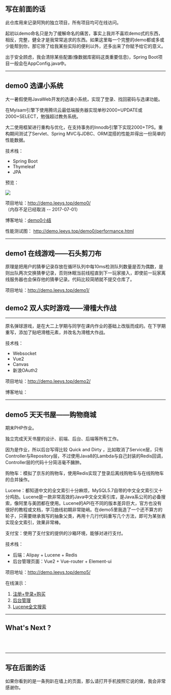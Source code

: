 ## 写在前面的话

此仓库用来记录阿狗的独立项目，所有项目均可在线访问。

起初以demo命名只是为了缓解命名的痛苦，事实上我并不喜欢demo式的东西，相反，完整，健全才是我常常追求的东西。如果这里每一个完整的demo都或多或少能帮到你，那它除了给我某些实际的便利以外，还多出来了你赋予给它的意义。

出于安全顾虑，我会清除某些配置(像数据库密码这类重要信息)，Spring Boot项目一般会在AppConfig.java中。

----

## demo0 选课小系统

大一暑假使用JavaWeb开发的选课小系统，实现了登录、找回密码与选课功能。

在Myisam引擎下使用腾讯云最低端服务器实现单秒2000+UPDATE或2000+SELECT，勉强超过教务系统。

大二使用框架进行重构与优化，在支持事务的Innodb引擎下实现2000+TPS。重构期间测试了Servlet、Spring MVC与JDBC、ORM混搭的性能并得出一份简单的性能数据。

技术栈：
- Spring Boot
- Thymeleaf
- JPA

预览：

![](http://static.leeys.top/demo0/preview/demo0.gif?v=new)

项目地址：http://demo.leeys.top/demo0/ （内存不足已经取消 -- 2017-07-01）

博客地址：[demo0小结](http://leeys.top/2017/04/28/demo0%E5%B0%8F%E7%BB%93/)

性能测试图： http://demo.leeys.top/demo0/performance.html

----

## demo1 在线游戏——石头剪刀布

原理是把用户的猜拳记录存放在循环队列中每10ms检测队列数量是否为偶数，是则出队两次交换猜拳记录，否则休眠当前线程直到下一玩家接入，即使前一玩家离线服务器也会保存他的猜拳记录。代码比较简陋就不提交仓库了。

项目地址：http://demo.leeys.top/demo1/

## demo2 双人实时游戏——滑稽大作战

----

原名弹球游戏，是在大二上学期与同学在课内作业的基础上改版而成的。在下学期重写，添加了贴吧滑稽元素，并改名为滑稽大作战。

技术栈：
- Websocket
- Vue2
- Canvas
- 新浪OAuth2

项目地址：http://demo.leeys.top/demo2/

博客地址：

----

## demo5 天天书屋——购物商城

期末PHP作业。

独立完成天天书屋的设计、前端、后台、后端等所有工作。

因为是作业，所以后台写得比较 Quick and Dirty ，比如取消了Service层，只有Controller与Repository层，不过使用Java8的Lambda与自己封装的Redis回调，Controller层的代码十分简洁毫不臃肿。

购物车：模拟了京东的购物车，使用Redis实现了登录后离线购物车与在线购物车的合并操作。

Lucene：都知道中文的全文索引十分麻烦，MySQL5.7自带的中文全文索引又十分鸡肋。Lucene是一款非常高效的Java中文全文索引库，是Java系公司的必备搜索，像阿里与美团都在使用。Lucene的API在不同的版本差异巨大，官方也没有很好的教程或文档，学习曲线初期非常陡峭。在demo5里我造了一个还不算方的轮子，只需要继承我写的抽象父类，再用十几行代码重写几个方法，即可为某张表实现全文索引，效果非常棒。

支付宝：使用了支付宝的提供的沙箱环境，能够对进行支付。

技术栈：

- 后端：Alipay + Lucene + Redis
- 后台管理页面：Vue2 + Vue-router + Element-ui

项目地址：http://demo.leeys.top/demo5/

在线演示：

1. [注册+登录+购买](http://static.leeys.top/demo5_2.gif)
2. [后台管理](http://static.leeys.top/demo5_3.gif)
3. [Lucene全文搜索](http://static.leeys.top/demo5_4.gif)

----

## What's Next ?

<br>
<br>

----

## 写在后面的话

如果你看到的是一条狗趴在墙上的页面，那么请打开手机按照它说的做，我会非常感谢你。
